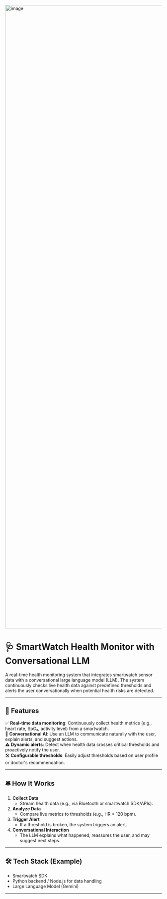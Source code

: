 <img width="2000" height="2000" alt="image" src="https://github.com/user-attachments/assets/8ad399cc-0035-40e0-88bb-4d6287a32c96" />

# 🩺 SmartWatch Health Monitor with Conversational LLM

A real-time health monitoring system that integrates smartwatch sensor data with a conversational large language model (LLM). The system continuously checks live health data against predefined thresholds and alerts the user conversationally when potential health risks are detected.

---

## 🚀 Features

✅ **Real-time data monitoring**: Continuously collect health metrics (e.g., heart rate, SpO₂, activity level) from a smartwatch.  
🧠 **Conversational AI**: Use an LLM to communicate naturally with the user, explain alerts, and suggest actions.  
⚠️ **Dynamic alerts**: Detect when health data crosses critical thresholds and proactively notify the user.  
🛠️ **Configurable thresholds**: Easily adjust thresholds based on user profile or doctor's recommendation.

---

## 🛎️ How It Works

1. **Collect Data**  
   - Stream health data (e.g., via Bluetooth or smartwatch SDK/APIs).
2. **Analyze Data**  
   - Compare live metrics to thresholds (e.g., HR > 120 bpm).
3. **Trigger Alert**  
   - If a threshold is broken, the system triggers an alert.
4. **Conversational Interaction**  
   - The LLM explains what happened, reassures the user, and may suggest next steps.

---

## 🛠️ Tech Stack (Example)

- Smartwatch SDK 
- Python backend / Node.js for data handling
- Large Language Model (Gemini)


---



